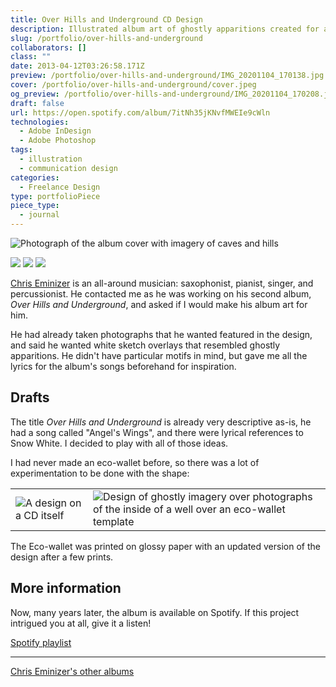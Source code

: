 ```yaml
---
title: Over Hills and Underground CD Design
description: Illustrated album art of ghostly apparitions created for an eco-wallet layout.
slug: /portfolio/over-hills-and-underground
collaborators: []
class: ""
date: 2013-04-12T03:26:58.171Z
preview: /portfolio/over-hills-and-underground/IMG_20201104_170138.jpg
cover: /portfolio/over-hills-and-underground/cover.jpeg
og_preview: /portfolio/over-hills-and-underground/IMG_20201104_170208.jpg
draft: false
url: https://open.spotify.com/album/7itNh35jKNvfMWEIe9cWln
technologies:
  - Adobe InDesign
  - Adobe Photoshop
tags:
  - illustration
  - communication design
categories:
  - Freelance Design
type: portfolioPiece
piece_type:
  - journal
---
```


![Photograph of the album cover with imagery of caves and hills](/optimized/portfolio/over-hills-and-underground/IMG_20201104_170138.webp)

![](/optimized/portfolio/over-hills-and-underground/IMG_20201104_170154.webp)
![](/optimized/portfolio/over-hills-and-underground/IMG_20201104_170146.webp)
![](/optimized/portfolio/over-hills-and-underground/IMG_20201104_170208.webp)

[Chris Eminizer](https://www.chriseminizer.com/bio) is an all-around musician: saxophonist, pianist, singer, and percussionist. He contacted me as he was working on his second album, *Over Hills and Underground*, and asked if I would make his album art for him.

He had already taken photographs that he wanted featured in the design, and said he wanted white sketch overlays that resembled ghostly apparitions. He didn't have particular motifs in mind, but gave me all the lyrics for the album's songs beforehand for inspiration.

## Drafts

The title *Over Hills and Underground* is already very descriptive as-is, he had a song called "Angel's Wings", and there were lyrical references to Snow White. I decided to play with all of those ideas.

I had never made an eco-wallet before, so there was a lot of experimentation to be done with the shape:

| | |
| --- | ---- |
| ![A design on a CD itself](/optimized/portfolio/over-hills-and-underground/first_attempt_cd.png) | ![Design of ghostly imagery over photographs of the inside of a well over an eco-wallet template](/optimized/portfolio/over-hills-and-underground/first_attempt.png) |

The Eco-wallet was printed on glossy paper with an updated version of the design after a few prints.

## More information

Now, many years later, the album is available on Spotify. If this project intrigued you at all, give it a listen!

[Spotify playlist](https://open.spotify.com/embed/album/7itNh35jKNvfMWEIe9cWln?utm_source=generator)

---

[Chris Eminizer's other albums](https://www.chriseminizer.com/)
